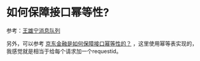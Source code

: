 # 如何保障接口幂等性?

参考：[王雄宁消息队列](http://polygonx.top/wxning-blog/interview/MQ-questions/notes/00/15.html)

另外，可以参考 [京东金融是如何保障接口幂等性的？](https://www.bilibili.com/video/BV1J44y1k7Se/?spm_id_from=333.788) ，这里使用幂等表实现的，我感觉就是相当于给每个请求加一个requestid。